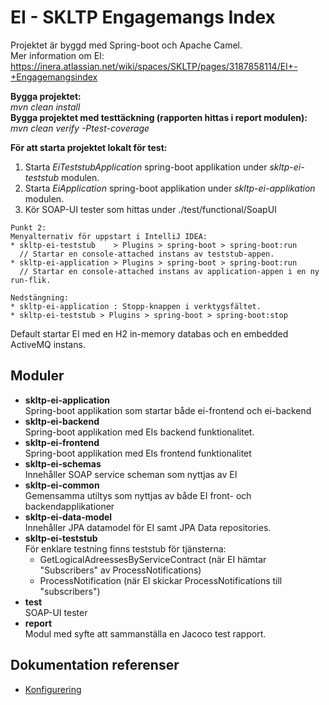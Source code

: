 # EI - SKLTP Engagemangs Index
Projektet är byggd med Spring-boot och Apache Camel.<br/>
Mer information om EI: https://inera.atlassian.net/wiki/spaces/SKLTP/pages/3187858114/EI+-+Engagemangsindex <br/>
 
 **Bygga projektet:<br/>**
 _mvn clean install_<br/>
 **Bygga projektet med testtäckning (rapporten hittas i report modulen):<br/>**
 _mvn clean verify -Ptest-coverage_
 
 **För att starta projektet lokalt för test:**
 1. Starta _EiTeststubApplication_ spring-boot applikation under _skltp-ei-teststub_ modulen.
 2. Starta _EiApplication_ spring-boot applikation under _skltp-ei-applikation_ modulen.
 3. Kör SOAP-UI tester som hittas under ./test/functional/SoapUI

```
Punkt 2:
Menyalternativ för uppstart i IntelliJ IDEA:
* skltp-ei-teststub    > Plugins > spring-boot > spring-boot:run 
  // Startar en console-attached instans av teststub-appen.
* skltp-ei-application > Plugins > spring-boot > spring-boot:run
  // Startar en console-attached instans av application-appen i en ny run-flik.

Nedstängning:
* skltp-ei-application : Stopp-knappen i verktygsfältet.
* skltp-ei-teststub > Plugins > spring-boot > spring-boot:stop
```
 
Default startar EI med en H2 in-memory databas och en embedded ActiveMQ instans.<br/>
 
 
 ## Moduler
* **skltp-ei-application**<br/>
Spring-boot applikation som startar både ei-frontend och ei-backend
* **skltp-ei-backend**<br/>
Spring-boot applikation med EIs backend funktionalitet.
* **skltp-ei-frontend**<br/>
Spring-boot applikation med EIs frontend funktionalitet
* **skltp-ei-schemas**<br/>
Innehåller SOAP service scheman som nyttjas av EI
* **skltp-ei-common**<br/>
Gemensamma utiltys som nyttjas av både EI front- och backendapplikationer
* **skltp-ei-data-model**<br/>
Innehåller JPA datamodel för EI samt JPA Data repositories.
* **skltp-ei-teststub<br/>**
För enklare testning finns teststub för tjänsterna:
    * GetLogicalAdreessesByServiceContract (när EI hämtar "Subscribers" av ProcessNotifications)<br/>
    * ProcessNotification (när EI skickar ProcessNotifications till "subscribers")<br/>
* **test**<br/>
SOAP-UI tester
* **report**<br/>
Modul med syfte att sammanställa en Jacoco test rapport.

 ## Dokumentation referenser
 - [Konfigurering]
 
 [//]: # (These are reference links used in the body of this note and get stripped out when the markdown processor does its job. There is no need to format nicely because it shouldn't be seen. Thanks SO - http://stackoverflow.com/questions/4823468/store-comments-in-markdown-syntax)
 
 
   [Konfigurering]: <doc/config/config.md>

